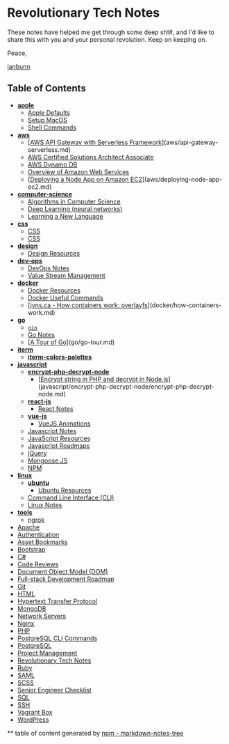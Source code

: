 # Revolutionary Tech Notes

These notes have helped me get through some deep sh!#, and I'd like to share this with you and your personal revolution. Keep on keeping on.

Peace,

[ianbunn](https://ianbunn.studio)

## Table of Contents

<!-- tree generated by markdown-notes-tree starts here -->

- [**apple**](apple)
    - [Apple Defaults](apple/apple-defaults.md)
    - [Setup MacOS](apple/setup-mac-os.md)
    - [Shell Commands](apple/shell-commands.md)
- [**aws**](aws)
    - [[AWS API Gateway with Serverless Framework](https://serverless.com/framework/docs/providers/aws/events/apigateway/)](aws/api-gateway-serverless.md)
    - [AWS Certified Solutions Architect Associate](aws/aws-cert-solutions-architect-associate.md)
    - [AWS Dynamo DB](aws/aws-dynamodb.md)
    - [Overview of Amazon Web Services](aws/aws-notes.md)
    - [[Deploying a Node App on Amazon EC2](https://hackernoon.com/deploying-a-node-app-on-amazon-ec2-d2fb9a6757eb)](aws/deploying-node-app-ec2.md)
- [**computer-science**](computer-science)
    - [Algorithms in Computer Science](computer-science/algorithms.md)
    - [Deep Learning (neural networks)](computer-science/deep-learning.md)
    - [Learning a New Language](computer-science/learning-a-new-language.md)
- [**css**](css)
    - [CSS](css/css-resources.md)
    - [CSS](css/css.md)
- [**design**](design)
    - [Design Resources](design/design-resources.md)
- [**dev-ops**](dev-ops)
    - [DevOps Notes](dev-ops/devops-notes.md)
    - [Value Stream Management](dev-ops/value-stream-mgmt.md)
- [**docker**](docker)
    - [Docker Resources](docker/docker-resources.md)
    - [Docker Useful Commands](docker/docker-useful-commands.md)
    - [[jvns.ca - How containers work: overlayfs](https://jvns.ca/blog/2019/11/18/how-containers-work--overlayfs/)](docker/how-containers-work.md)
- [**go**](go)
    - [`gin`](go/gin.md)
    - [Go Notes](go/go-notes.md)
    - [[A Tour of Go](https://tour.golang.org/list)](go/go-tour.md)
- [**iterm**](iterm)
    - [**iterm-colors-palettes**](iterm/iterm-colors-palettes)
- [**javascript**](javascript)
    - [**encrypt-php-decrypt-node**](javascript/encrypt-php-decrypt-node)
        - [[Encrypt string in PHP and decrypt in Node.js](https://stackoverflow.com/questions/19934422/encrypt-string-in-php-and-decrypt-in-node-js)](javascript/encrypt-php-decrypt-node/encrypt-php-decrypt-node.md)
    - [**react-js**](javascript/react-js)
        - [React Notes](javascript/react-js/react-notes.md)
    - [**vue-js**](javascript/vue-js)
        - [VueJS Animations](javascript/vue-js/vue-animations.md)
    - [Javascript Notes](javascript/javascript-notes.md)
    - [JavaScript Resources](javascript/javascript-resources.md)
    - [Javascript Roadmaps](javascript/javascript-roadmaps.md)
    - [jQuery](javascript/jquery.md)
    - [Mongoose JS](javascript/mongoose-js.md)
    - [NPM](javascript/npm.md)
- [**linux**](linux)
    - [**ubuntu**](linux/ubuntu)
        - [Ubuntu Resources](linux/ubuntu/ubuntu-resources.md)
    - [Command Line Interface (CLI)](linux/cli.md)
    - [Linux Notes](linux/linux-notes.md)
- [**tools**](tools)
    - [ngrok](tools/ngrok.md)
- [Apache](apache.md)
- [Authentication](authentication.md)
- [Asset Bookmarks](bookmarks.md)
- [Bootstrap](bootstrap.md)
- [C#](c#.md)
- [Code Reviews](code-reviews.md)
- [Document Object Model (DOM)](document-object-model.md)
- [Full-stack Development Roadmap](full-stack-dev-roadmap.md)
- [Git](git.md)
- [HTML](html.md)
- [Hypertext Transfer Protocol](http.md)
- [MongoDB](mongodb.md)
- [Network Servers](network-servers.md)
- [Nginx](nginx.md)
- [PHP](php.md)
- [PostgreSQL CLI Commands](postgresql-cli.md)
- [PostgreSQL](postgresql.md)
- [Project Management](project-mgmt.md)
- [Revolutionary Tech Notes](readme.md)
- [Ruby](ruby.md)
- [SAML](saml.md)
- [SCSS](scss.md)
- [Senior Engineer Checklist](senior-engineer-checklist.md)
- [SQL](sql.md)
- [SSH](ssh.md)
- [Vagrant Box](vagrant.md)
- [WordPress](wordpress.md)

<!-- tree generated by markdown-notes-tree ends here -->
** table of content generated by [npm - markdown-notes-tree](https://www.npmjs.com/package/markdown-notes-tree)